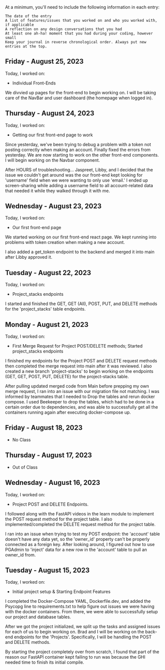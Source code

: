 At a minimum, you'll need to include the following information in each entry:

    The date of the entry
    A list of features/issues that you worked on and who you worked with, if applicable
    A reflection on any design conversations that you had
    At least one ah-ha! moment that you had during your coding, however small
    Keep your journal in reverse chronological order. Always put new entries at the top.

## Friday - August 25, 2023

Today, I worked on:

- Individual Front-Ends

We divvied up pages for the front-end to begin working on. I will be taking care of the NavBar and user dashboard (the homepage when logged in).

## Thursday - August 24, 2023

Today, I worked on:

- Getting our first front-end page to work

Since yesterday, we've been trying to debug a problem with a token not posting correctly when making an account. Finally fixed the errors from yesterday. We are now starting to work on the other front-end components. I will begin working on the Navbar component.

After HOURS of troubleshooting... Jaspreet, Libby, and I decided that the issue we couldn't get around was the our front-end kept looking for 'username' field when we were wanting to only use 'email.' I ended up screen-sharing while adding a username field to all account-related data that needed it while they walked through it with me.

## Wednesday - August 23, 2023

Today, I worked on:

- Our first front-end page

We started working on our first front-end react page. We kept running into problems with token creation when making a new account.

I also added a get_token endpoint to the backend and merged it into main after Libby approved it.

## Tuesday - August 22, 2023

Today, I worked on:

- Project_stacks endpoints

I started and finished the GET, GET (All), POST, PUT, and DELETE methods for the 'project_stacks' table endpoints.

## Monday - August 21, 2023

Today, I worked on:

- First Merge Request for Project POST/DELETE methods; Started project_stacks endpoints

I finished my endpoints for the Project POST and DELETE request methods then completed the merge request into main after it was reviewed. I also created a new branch 'project-stacks' to begin working on the endpoints (GET, GET, POST, PUT, DELETE) for the project-stacks table.

After pulling updated merged code from Main before prepping my own merge request, I ran into an issue with our migration file not matching. I was informed by teammates that I needed to Drop the tables and rerun docker compose. I used Beekeeper to drop the tables, which had to be done in a certain order due to dependencies, and was able to successfully get all the containers running again after executing docker-compose up.

## Friday - August 18, 2023

- No Class

## Thursday - August 17, 2023

- Out of Class

## Wednesday - August 16, 2023

Today, I worked on:

- Project POST and DELETE Endpoints.

I followed along with the FastAPI videos in the learn module to implement the POST request method for the project table. I also implemented/completed the DELETE request method for the project table.

I ran into an issue when trying to test my POST endpoint: the 'account' table doesn't have any data yet, so the 'owner_id' property can't be properly connected as a foreign key. After looking around, I figured out how to use PGAdmin to 'inject' data for a new row in the 'account' table to pull an owner_id from.

## Tuesday - August 15, 2023

Today, I worked on:

- Initial project setup & Starting Endpoint Features

I completed the Docker-Compose YAML, Dockerfile.dev, and added the Psycopg line to requirements.txt to help figure out issues we were having with the docker containers. From there, we were able to successfully setup our project and database tables.

After we got the project initialized, we split up the tasks and assigned issues for each of us to begin working on. Brad and I will be working on the back-end endpoints for the 'Projects'. Specifically, I will be handling the POST and DELETE methods.

By starting the project completely over from scratch, I found that part of the reason our FastAPI container kept failing to run was because the GHI needed time to finish its initial compile.
